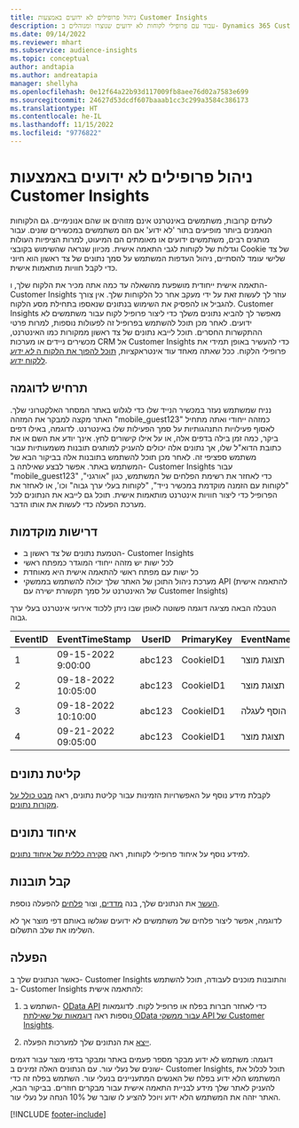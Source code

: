 ```yaml
---
title: ניהול פרופילים לא ידועים באמצעות Customer Insights
description: עבוד עם פרופילי לקוחות לא ידועים שנוצרו ומנוהלים ב- Dynamics 365 Customer Insights.
ms.date: 09/14/2022
ms.reviewer: mhart
ms.subservice: audience-insights
ms.topic: conceptual
author: andtapia
ms.author: andreatapia
manager: shellyha
ms.openlocfilehash: 0e12f64a22b93d117009fb8aee76d02a7583e699
ms.sourcegitcommit: 24627d53dcdf607baaab1cc3c299a3584c386173
ms.translationtype: HT
ms.contentlocale: he-IL
ms.lasthandoff: 11/15/2022
ms.locfileid: "9776822"
---
```

# <a name="manage-unknown-profiles-with-customer-insights"></a>ניהול פרופילים לא ידועים באמצעות Customer Insights

לעתים קרובות, משתמשים באינטרנט אינם מזוהים או שהם אנונימיים. גם הלקוחות הנאמנים ביותר מופיעים בתור 'לא ידוע' אם הם משתמשים במכשירים שונים. עבור מותגים רבים, משתמשים ידועים או מאומתים הם המיעוט, למרות הציפיות העולות וגדלות של לקוחות לגבי התאמה אישית. מכיוון שנראה שהשימוש בקובצי Cookie של צד שלישי עומד להסתיים, ניהול העדפות המשתמש על סמך נתונים של צד ראשון הוא חיוני כדי לקבל חוויות מותאמות אישית.

התאמה אישית ייחודית מושפעת מהשאלה עד כמה אתה מכיר את הלקוח שלך, ו- Customer Insights עוזר לך לעשות זאת על ידי מעקב אחר כל הלקוחות שלך.  אין צורך להגביל או להפסיק את השימוש בנתונים שנאספו בתחילת מסע הלקוח. Customer Insights מאפשר לך להביא נתונים משלך כדי ליצור פרופיל לקוח עבור משתמשים לא ידועים. לאחר מכן תוכל להשתמש בפרופיל זה לפעולות נוספות, למרות פרטי ההתקשרות החסרים. תוכל לייבא נתונים של צד ראשון ממקורות כמו האינטרנט, מכשירים ניידים או מערכות CRM אל Customer Insights כדי להעשיר באופן תמידי את פרופילי הלקוח. ככל שאתה מאחד עוד אינטראקציות, [תוכל להפוך את הלקוח ה *לא ידוע* ללקוח *ידוע*](unknown-to-known.md).

## <a name="sample-scenario"></a>תרחיש לדוגמה

נניח שמשתמש נעזר במכשיר הנייד שלו כדי לגלוש באתר המסחר האלקטרוני שלך. האתר מקצה למבקר את המזהה "mobile_guest123" כמזהה ייחודי ואתה מתחיל לאסוף פעילויות התנהגותיות על סמך הפעילות שלו באינטרנט. לדוגמה, באילו דפים ביקר, כמה זמן בילה בדפים אלה, או על אילו קישורים לחץ. אינך יודע את השם או את כתובת הדוא"ל שלו, אך נתונים אלה יכולים להעניק למותגים תובנות משמעותיות עבור משתמש ספציפי זה. לאחר מכן תוכל להשתמש בתובנות אלה בביקור הבא של המשתמש באתר. אפשר לבצע שאילתה ב- Customer Insights עבור "mobile_guest123" כדי לאחזר את רשימת הפלחים של המשתמש, כגון "אורגני", "לקוחות עם הזמנה מוקדמת במכשיר נייד", "לקוחות בעלי ערך גבוה" וכו', או לאחזר את הפרופיל כדי ליצור חוויות אינטרנט מותאמות אישית. תוכל גם לייבא את הנתונים לכל מערכת הפעלה כדי לעשות את אותו הדבר.

## <a name="prerequisites"></a>‏‫דרישות מוקדמות‬

- הטמעת נתונים של צד ראשון ב- Customer Insights
- לכל ישות יש מזהה ייחודי המוגדר כמפתח ראשי
- כל ישות עם מפתח ראשי להתאמה אישית היא מאוחדת
- מערכת ניהול התוכן של האתר שלך יכולה להשתמש בממשקי API (להתאמה אישית של האינטרנט על סמך תקשורת ישירה עם Customer Insights)

הטבלה הבאה מציגה דוגמה פשוטה לאופן שבו ניתן ללכוד אירועי אינטרנט בעלי ערך גבוה.

|EventID|EventTimeStamp|UserID|PrimaryKey|EventName|
|--|--|--|--|--|
|1|09-15-2022 9:00:00|abc123|CookieID1|תצוגת מוצר|
|2|09-18-2022 10:05:00|abc123|CookieID1|תצוגת מוצר|
|3|09-18-2022 10:10:00|abc123|CookieID1|הוסף לעגלה|
|4|09-21-2022 09:05:00|abc123|CookieID1|תצוגת מוצר|

## <a name="data-ingestion"></a>קליטת נתונים

לקבלת מידע נוסף על האפשרויות הזמינות עבור קליטת נתונים, ראה [מבט כולל על מקורות נתונים](data-sources.md).

## <a name="data-unification"></a>איחוד נתונים

למידע נוסף על איחוד פרופילי לקוחות, ראה [סקירה כללית של איחוד נתונים](data-unification.md).

## <a name="get-insights"></a>קבל תובנות

[העשר](enrichment-hub.md) את הנתונים שלך, בנה [מדדים](measures.md), וצור [פלחים](segments.md) להפעלה נוספת.

לדוגמה, אפשר ליצור פלחים של משתמשים לא ידועים שגלשו באותם דפי מוצר אך לא השלימו את שלב התשלום.

## <a name="activation"></a>הפעלה

כאשר הנתונים שלך ב- Customer Insights והתובנות מוכנים לעבודה, תוכל להשתמש ב- Customer Insights להתאמה אישית:

1. השתמש ב- [OData API](apis.md) כדי לאחזר חברות בפלח או פרופיל לקוח. לדוגמאות נוספות ראה [דוגמאות של שאילתת OData עבור ממשקי API של Customer Insights](odata-examples.md).

1. [ייצא](export-destinations.md) את הנתונים שלך למערכות הפעלה.

דוגמה: משתמש לא ידוע מבקר מספר פעמים באתר ומבקר בדפי מוצר עבור דגמים שונים של נעלי עור. עם הנתונים האלה זמינים ב- Customer Insights, תוכל לכלול את המשתמש הלא ידוע בפלח של האנשים המתעניינים בנעלי עור. השתמש בפלח זה כדי להעניק לאתר שלך מידע לבניית התאמה אישית עבור מבקרים חוזרים. בביקור הבא, האתר יזהה את המשתמש הלא ידוע ויוכל להציע לו שובר של 10% הנחה על נעלי עור.

[!INCLUDE [footer-include](includes/footer-banner.md)]
